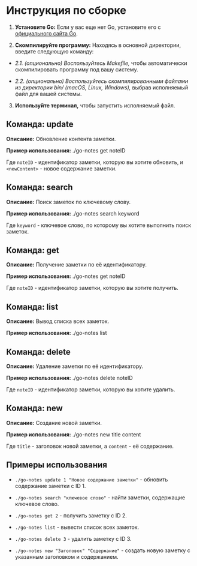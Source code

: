 # Инструкция по сборке

1. **Установите Go:** Если у вас еще нет Go, установите его с [официального сайта Go](https://golang.org/dl/).

2. **Скомпилируйте программу:** Находясь в основной директории, введите следующую команду:
   

- *2.1. (опционально) Воспользуйтесь Makefile,* чтобы автоматически скомпилировать программу под вашу систему.

- *2.2. (опционально) Воспользуйтесь скомпилированными файлами из директории bin/ (macOS, Linux, Windows),* выбрав исполняемый файл для вашей системы.

3. **Используйте терминал,** чтобы запустить исполняемый файл.

## Команда: update
**Описание:** Обновление контента заметки.

**Пример использования:** ./go-notes get noteID


Где `noteID` - идентификатор заметки, которую вы хотите обновить, и `<newContent>` - новое содержание заметки.

## Команда: search
**Описание:** Поиск заметок по ключевому слову.

**Пример использования:** ./go-notes search keyword


Где `keyword` - ключевое слово, по которому вы хотите выполнить поиск заметок.

## Команда: get
**Описание:** Получение заметки по её идентификатору.

**Пример использования:** ./go-notes get noteID


Где `noteID` - идентификатор заметки, которую вы хотите получить.

## Команда: list
**Описание:** Вывод списка всех заметок.

**Пример использования:** ./go-notes list


## Команда: delete
**Описание:** Удаление заметки по её идентификатору.

**Пример использования:** ./go-notes delete noteID


Где `noteID` - идентификатор заметки, которую вы хотите удалить.

## Команда: new
**Описание:** Создание новой заметки.

**Пример использования:** ./go-notes new title content


Где `title` - заголовок новой заметки, а `content` - её содержание.

## Примеры использования

- `./go-notes update 1 "Новое содержание заметки"` - обновить содержание заметки с ID 1.

- `./go-notes search "ключевое слово"` - найти заметки, содержащие ключевое слово.

- `./go-notes get 2` - получить заметку с ID 2.

- `./go-notes list` - вывести список всех заметок.

- `./go-notes delete 3` - удалить заметку с ID 3.

- `./go-notes new "Заголовок" "Содержание"` - создать новую заметку с указанным заголовком и содержанием.
